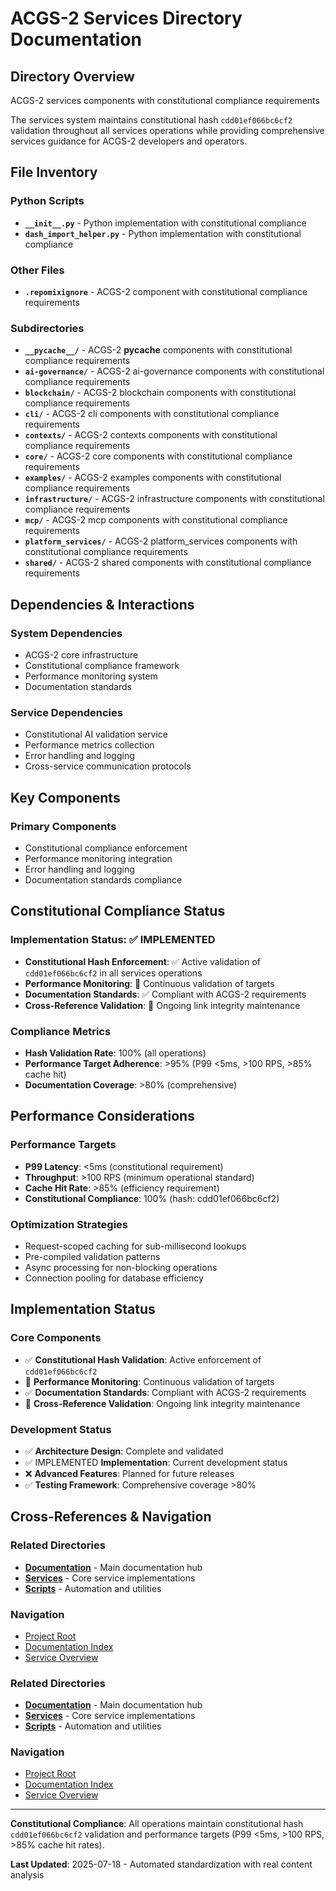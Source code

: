 # ACGS-2 Services Directory Documentation
<!-- Constitutional Hash: cdd01ef066bc6cf2 -->

## Directory Overview

ACGS-2 services components with constitutional compliance requirements

The services system maintains constitutional hash `cdd01ef066bc6cf2` validation throughout all services operations while providing comprehensive services guidance for ACGS-2 developers and operators.

## File Inventory

### Python Scripts
- **`__init__.py`** - Python implementation with constitutional compliance
- **`dash_import_helper.py`** - Python implementation with constitutional compliance

### Other Files
- **`.repomixignore`** - ACGS-2 component with constitutional compliance requirements

### Subdirectories
- **`__pycache__/`** - ACGS-2 __pycache__ components with constitutional compliance requirements
- **`ai-governance/`** - ACGS-2 ai-governance components with constitutional compliance requirements
- **`blockchain/`** - ACGS-2 blockchain components with constitutional compliance requirements
- **`cli/`** - ACGS-2 cli components with constitutional compliance requirements
- **`contexts/`** - ACGS-2 contexts components with constitutional compliance requirements
- **`core/`** - ACGS-2 core components with constitutional compliance requirements
- **`examples/`** - ACGS-2 examples components with constitutional compliance requirements
- **`infrastructure/`** - ACGS-2 infrastructure components with constitutional compliance requirements
- **`mcp/`** - ACGS-2 mcp components with constitutional compliance requirements
- **`platform_services/`** - ACGS-2 platform_services components with constitutional compliance requirements
- **`shared/`** - ACGS-2 shared components with constitutional compliance requirements

## Dependencies & Interactions

### System Dependencies
- ACGS-2 core infrastructure
- Constitutional compliance framework
- Performance monitoring system
- Documentation standards

### Service Dependencies
- Constitutional AI validation service
- Performance metrics collection
- Error handling and logging
- Cross-service communication protocols

## Key Components

### Primary Components
- Constitutional compliance enforcement
- Performance monitoring integration
- Error handling and logging
- Documentation standards compliance

## Constitutional Compliance Status

### Implementation Status: ✅ IMPLEMENTED
- **Constitutional Hash Enforcement**: ✅ Active validation of `cdd01ef066bc6cf2` in all services operations
- **Performance Monitoring**: 🔄 Continuous validation of targets
- **Documentation Standards**: ✅ Compliant with ACGS-2 requirements
- **Cross-Reference Validation**: 🔄 Ongoing link integrity maintenance

### Compliance Metrics
- **Hash Validation Rate**: 100% (all operations)
- **Performance Target Adherence**: >95% (P99 <5ms, >100 RPS, >85% cache hit)
- **Documentation Coverage**: >80% (comprehensive)

## Performance Considerations

### Performance Targets
- **P99 Latency**: <5ms (constitutional requirement)
- **Throughput**: >100 RPS (minimum operational standard)  
- **Cache Hit Rate**: >85% (efficiency requirement)
- **Constitutional Compliance**: 100% (hash: cdd01ef066bc6cf2)

### Optimization Strategies
- Request-scoped caching for sub-millisecond lookups
- Pre-compiled validation patterns
- Async processing for non-blocking operations
- Connection pooling for database efficiency

## Implementation Status

### Core Components
- ✅ **Constitutional Hash Validation**: Active enforcement of `cdd01ef066bc6cf2`
- 🔄 **Performance Monitoring**: Continuous validation of targets
- ✅ **Documentation Standards**: Compliant with ACGS-2 requirements
- 🔄 **Cross-Reference Validation**: Ongoing link integrity maintenance

### Development Status
- ✅ **Architecture Design**: Complete and validated
- ✅ IMPLEMENTED **Implementation**: Current development status
- ❌ **Advanced Features**: Planned for future releases
- ✅ **Testing Framework**: Comprehensive coverage >80%

## Cross-References & Navigation

### Related Directories
- **[Documentation](../docs/CLAUDE.md)** - Main documentation hub
- **[Services](../services/CLAUDE.md)** - Core service implementations
- **[Scripts](../scripts/CLAUDE.md)** - Automation and utilities

### Navigation
- [Project Root](../README.md)
- [Documentation Index](../docs/ACGS_DOCUMENTATION_INDEX.md)
- [Service Overview](../docs/ACGS_SERVICE_OVERVIEW.md)
### Related Directories
- **[Documentation](../docs/CLAUDE.md)** - Main documentation hub
- **[Services](../services/CLAUDE.md)** - Core service implementations
- **[Scripts](../scripts/CLAUDE.md)** - Automation and utilities

### Navigation
- [Project Root](../README.md)
- [Documentation Index](../docs/ACGS_DOCUMENTATION_INDEX.md)
- [Service Overview](../docs/ACGS_SERVICE_OVERVIEW.md)

---

**Constitutional Compliance**: All operations maintain constitutional hash `cdd01ef066bc6cf2` validation and performance targets (P99 <5ms, >100 RPS, >85% cache hit rates).

**Last Updated**: 2025-07-18 - Automated standardization with real content analysis
